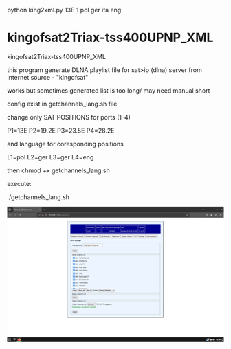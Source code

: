 python king2xml.py 13E 1 pol ger ita eng


# kingofsat2Triax-tss400UPNP_XML
kingofsat2Triax-tss400UPNP_XML

this program generate DLNA playlist file for sat>ip (dlna) server from internet source - "kingofsat"

works but sometimes generated list is too long/ may need manual short

config exist in getchannels_lang.sh file

change only SAT POSITIONS for ports (1-4)

P1=13E
P2=19.2E
P3=23.5E
P4=28.2E

and language for coresponding positions 

L1=pol
L2=ger
L3=ger
L4=eng

then chmod +x getchannels_lang.sh

execute:

./getchannels_lang.sh




<img width="964" alt="diseqc" src="https://github.com/stpf99/kingofsat2Triax-tss400UPNP_XML/blob/294444d12b2b7f8f4381e30cf69a60b6c8e93691/Snapshot_2024-04-24_13-56-15.png">
